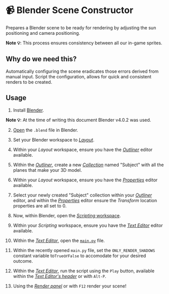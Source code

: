 # 📹 Blender Scene Constructor

Prepares a Blender scene to be ready for rendering by adjusting the sun positioning and camera positioning.

**Note 💡**: This process ensures consistency between all our in-game sprites.

## Why do we need this?

Automatically configuring the scene eradicates those errors derived from manual input. Script the configuration, allows for quick and consistent renders to be created.

## Usage

1. Install [Blender](https://www.blender.org/download/).

**Note 💡**: At the time of writing this document Blender v4.0.2 was used.

2. [Open](https://docs.blender.org/manual/en/latest/files/blend/open_save.html) the `.blend` file in Blender.

3. Set your Blender workspace to [_Layout_](https://docs.blender.org/manual/en/latest/interface/window_system/workspaces.html).

4. Within your _Layout_ workspace, ensure you have the [_Outliner_](https://docs.blender.org/manual/en/latest/editors/outliner/introduction.html) editor available.

5. Within the [_Outliner_](https://docs.blender.org/manual/en/latest/editors/outliner/introduction.html), create a new [_Collection_](https://docs.blender.org/manual/en/latest/scene_layout/collections/collections.html) named "Subject" with all the planes that make your 3D model.

6. Within your _Layout_ workspace, ensure you have the [_Properties_](https://docs.blender.org/manual/en/latest/editors/properties_editor.html) editor available.

7. Select your newly created "Subject" collection within your [_Outliner_](https://docs.blender.org/manual/en/latest/editors/outliner/introduction.html) editor, and within the [_Properties_](https://docs.blender.org/manual/en/latest/editors/properties_editor.html) editor ensure the _Transform_ location properties are all set to 0.

8. Now, within Blender, open the [_Scripting_ workspace](https://docs.blender.org/manual/en/latest/interface/window_system/workspaces.html).

9. Within your _Scripting_ workspace, ensure you have the [_Text Editor_](https://docs.blender.org/manual/en/latest/editors/text_editor.html) editor available.

10. Within the [_Text Editor_](https://docs.blender.org/manual/en/latest/editors/text_editor.html), open the [`main.py`](main.py) file.

11. Within the recently opened `main.py` file, set the `ONLY_RENDER_SHADOWS` constant variable to`True`or`False` to accomodate for your desired outcome.

12. Within the [_Text Editor_](https://docs.blender.org/manual/en/latest/editors/text_editor.html), run the script using the `Play` button, available within the [_Text Editor's header_](https://docs.blender.org/manual/en/latest/editors/text_editor.html#header) or with `Alt-P`.

13. Using the [_Render panel_](https://docs.blender.org/manual/en/2.79/render/output/render_panel.html) or with `F12` render your scene!

